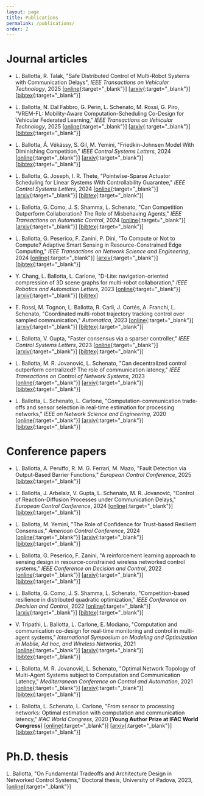 ```yaml
---
layout: page
title: Publications
permalink: /publications/
order: 2
---
```


<h1>Journal articles</h1>

- L. Ballotta, R. Talak, 
"Safe Distributed Control of Multi-Robot Systems with Communication Delays", 
<i>IEEE Transactions on Vehicular Technology</i>, 2025
[[online](https://ieeexplore.ieee.org/document/10908682){:target="_blank"}]
[[arxiv](https://arxiv.org/abs/2402.09382){:target="_blank"}]
[[bibtex](/assets/bibtex/safeMultiRobot2024tvt.txt){:target="_blank"}]

- L. Ballotta, N. Dal Fabbro, G. Perin, L. Schenato, M. Rossi, G. Piro, 
"VREM-FL: Mobility-Aware Computation-Scheduling Co-Design for Vehicular Federated Learning,"
<i>IEEE Transactions on Vehicular Technology</i>, 2025
[[online](https://ieeexplore.ieee.org/document/10715716){:target="_blank"}]
[[arxiv](https://arxiv.org/abs/2311.18741){:target="_blank"}]
[[bibtex](/assets/bibtex/vremfl2024tvt.txt){:target="_blank"}]

- L. Ballotta, Á. Vékássy, S. Gil, M. Yemini,
"Friedkin-Johnsen Model With Diminishing Competition,"
<i>IEEE Control Systems Letters</i>, 2024
[[online](https://ieeexplore.ieee.org/document/10772208){:target="_blank"}]
[[arxiv](https://arxiv.org/abs/2409.12601){:target="_blank"}]
[[bibtex](/assets/bibtex/FJDiminishing2024lcss.txt){:target="_blank"}]

- L. Ballotta, G. Joseph, I. R. Thete,
"Pointwise-Sparse Actuator Scheduling for Linear Systems With Controllability Guarantee,"
<i>IEEE Control Systems Letters</i>, 2024
[[online](https://ieeexplore.ieee.org/document/10706838){:target="_blank"}]
[[arxiv](https://arxiv.org/abs/2407.12125){:target="_blank"}]
[[bibtex](/assets/bibtex/sparseActuatorSchedule2024lcss.txt){:target="_blank"}]

- L. Ballotta, G. Como, J. S. Shamma, L. Schenato, 
"Can Competition Outperform Collaboration? The Role of Misbehaving Agents," 
<i>IEEE Transactions on Automatic Control</i>, 2024
[[online](https://ieeexplore.ieee.org/document/10306277){:target="_blank"}]
[[arxiv](https://arxiv.org/abs/2207.01346){:target="_blank"}]
[[bibtex](/assets/bibtex/competitionCollaboration2024tac.txt){:target="_blank"}]

- L. Ballotta, G. Peserico, F. Zanini, P. Dini, 
"To Compute or Not to Compute? Adaptive Smart Sensing in Resource-Constrained Edge Computing," 
<i> IEEE Transactions on Network Science and Engineering</i>, 2024
[[online](https://ieeexplore.ieee.org/document/10225419){:target="_blank"}]
[[arxiv](https://arxiv.org/abs/2209.02166){:target="_blank"}]
[[bibtex](/assets/bibtex/processingNetworksAdaptive2024tnse.txt){:target="_blank"}]

- Y. Chang, L. Ballotta, L. Carlone, 
"D-Lite: navigation-oriented compression of 3D scene graphs for multi-robot collaboration," 
<i> IEEE Robotics and Automation Letters</i>, 2023
[[online](https://ieeexplore.ieee.org/document/10265226){:target="_blank"}]
[[arxiv](https://arxiv.org/abs/2209.06111){:target="_blank"}]
[[bibtex](/assets/bibtex/dlite2023ral.txt)]

- E. Rossi, M. Tognon, L. Ballotta, R. Carli, J. Cortés, A. Franchi, L. Schenato, 
"Coordinated multi-robot trajectory tracking control over sampled communication," 
<i>Automatica</i>, 2023
[[online](https://www.sciencedirect.com/science/article/pii/S0005109823000924){:target="_blank"}]
[[arxiv](https://arxiv.org/abs/2112.00165){:target="_blank"}]
[[bibtex](/assets/bibtex/multiRobot2023automatica.txt){:target="_blank"}]

- L. Ballotta, V. Gupta,
"Faster consensus via a sparser controller," 
<i>IEEE Control Systems Letters</i>, 2023
[[online](https://ieeexplore.ieee.org/document/10104068){:target="_blank"}]
[[arxiv](https://arxiv.org/abs/2302.01021){:target="_blank"}]
[[bibtex](/assets/bibtex/fasterConsensus2023lcss.txt){:target="_blank"}]

- L. Ballotta, M. R. Jovanović, L. Schenato,
"Can decentralized control outperform centralized? The role of communication latency," 
<i>IEEE Transactions on Control of Network Systems</i>, 2023
[[online](https://ieeexplore.ieee.org/document/10018269){:target="_blank"}]
[[arxiv](https://arxiv.org/abs/2109.00359){:target="_blank"}]
[[bibtex](/assets/bibtex/decentralizedCentralized2023tcns.txt){:target="_blank"}]

- L. Ballotta, L. Schenato, L. Carlone,
"Computation-communication trade-offs and sensor selection in real-time estimation for processing networks," 
<i>IEEE on Network Science and Engineering</i>, 2020
[[online](https://ieeexplore.ieee.org/document/9137405){:target="_blank"}]
[[arxiv](https://arxiv.org/abs/1911.05859){:target="_blank"}]
[[bibtex](/assets/bibtex/processingNetworks2020tnse.txt){:target="_blank"}]

<h1>Conference papers</h1>

- L. Ballotta, A. Peruffo, R. M. G. Ferrari, M. Mazo,
"Fault Detection via Output-Based Barrier Functions,"
<i>European Control Conference</i>, 2025
[[bibtex](/assets/bibtex/faultDetection2025ecc.txt){:target="_blank"}]

- L. Ballotta, J. Arbelaiz, V. Gupta, L. Schenato, M. R. Jovanović,
"Control of Reaction-Diffusion Processes under Communication Delays,"
<i>European Control Conference</i>, 2024
[[online](https://ieeexplore.ieee.org/document/10591075){:target="_blank"}]
[[bibtex](/assets/bibtex/reactionDiffusion2024ecc.txt){:target="_blank"}]

- L. Ballotta, M. Yemini, 
"The Role of Confidence for Trust-based Resilient Consensus," 
<i>American Control Conference</i>, 2024
[[online](https://ieeexplore.ieee.org/document/10644459){:target="_blank"}]
[[arxiv](https://arxiv.org/abs/2404.07838){:target="_blank"}]
[[bibtex](/assets/bibtex/confidenceTrust2024acc.txt){:target="_blank"}]

- L. Ballotta, G. Peserico, F. Zanini, 
"A reinforcement learning approach to sensing design in resource-constrained wireless networked control systems," 
<i>IEEE Conference on Decision and Control</i>, 2022
[[online](https://ieeexplore.ieee.org/document/9993151){:target="_blank"}]
[[arxiv](https://arxiv.org/abs/2204.00703){:target="_blank"}]
[[bibtex](/assets/bibtex/processingNetworksAdaptive2022cdc.txt){:target="_blank"}]

- L. Ballotta, G. Como, J. S. Shamma, L. Schenato, 
"Competition-based resilience in distributed quadratic optimization,"
<i>IEEE Conference on Decision and Control</i>, 2022
[[online](https://ieeexplore.ieee.org/document/9993083){:target="_blank"}]
[[arxiv](https://arxiv.org/abs/2203.14099){:target="_blank"}]
[[bibtex](/assets/bibtex/competitionCollaboration2022cdc.txt){:target="_blank"}]

- V. Tripathi, L. Ballotta, L. Carlone, E. Modiano,
"Computation and communication co-design for real-time monitoring and control in multi-agent systems," 
<i>International Symposium on Modeling and Optimization in Mobile, Ad hoc, and Wireless Networks</i>, 2021
[[online](https://ieeexplore.ieee.org/document/9589966){:target="_blank"}]
[[arxiv](https://arxiv.org/abs/2108.03122){:target="_blank"}]
[[bibtex](/assets/bibtex/processingNetworksCodesign2021wiopt.txt){:target="_blank"}]

- L. Ballotta, M. R. Jovanović, L. Schenato,
"Optimal Network Topology of Multi-Agent Systems subject to Computation and Communication Latency," 
<i>Mediterranean Conference on Control and Automation</i>, 2021
[[online](https://ieeexplore.ieee.org/document/9480167){:target="_blank"}]
[[arxiv](https://arxiv.org/abs/2101.10394){:target="_blank"}]
[[bibtex](/assets/bibtex/decentralizedCentralized2021med.txt){:target="_blank"}]

- L. Ballotta, L. Schenato, L. Carlone,
"From sensor to processing networks: Optimal estimation with computation and communication latency," 
<i>IFAC World Congress</i>, 2020
[<b>Young Author Prize at IFAC World Congress</b>]
[[online](https://www.sciencedirect.com/science/article/pii/S2405896320304948){:target="_blank"}]
[[arxiv](https://arxiv.org/abs/2003.08301){:target="_blank"}]
[[bibtex](/assets/bibtex/processingNetworks2020ifacwc.txt){:target="_blank"}]

<h1>Ph.D. thesis</h1>

L. Ballotta, "On Fundamental Tradeoffs and Architecture Design in Networked Control Systems,"
Doctoral thesis, University of Padova, 2023,
[[online](https://hdl.handle.net/11577/3472924){:target="_blank"}]
